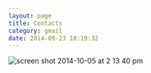 ```yaml
---
layout: page
title: Contacts
category: gmail
date: 2014-09-23 18:19:32
---
```


![screen shot 2014-10-05 at 2 13 40 pm](https://cloud.githubusercontent.com/assets/6171781/4519447/69073f3a-4cbb-11e4-8055-738fa8f5d746.png)
